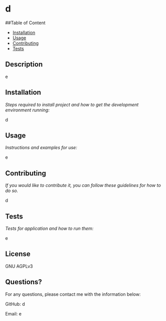 
  # d

  ##Table of Content

  * [Installation](#installation)
  * [Usage](#usage)
  * [Contributing](#contributing)
  * [Tests](#tests)

  ## Description
  e

  ## Installation

  *Steps required to install project and how to get the development environment running:*

  d

  ## Usage

  *Instructions and examples for use:*

  e

  ## Contributing

  *If you would like to contribute it, you can follow these guidelines for how to do so.*

  d

  ## Tests

  *Tests for application and how to run them:*

  e

  ## License

  GNU AGPLv3

  ## Questions?


  For any questions, please contact me with the information below:

  GitHub: d

  Email: e
